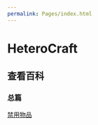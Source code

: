 ```yaml
---
permalink: Pages/index.html
---
```


# HeteroCraft

## 查看百科

### 总篇

[禁用物品](https://heterocraft.github.io/WikiCN/Pages/BanItem.md)
